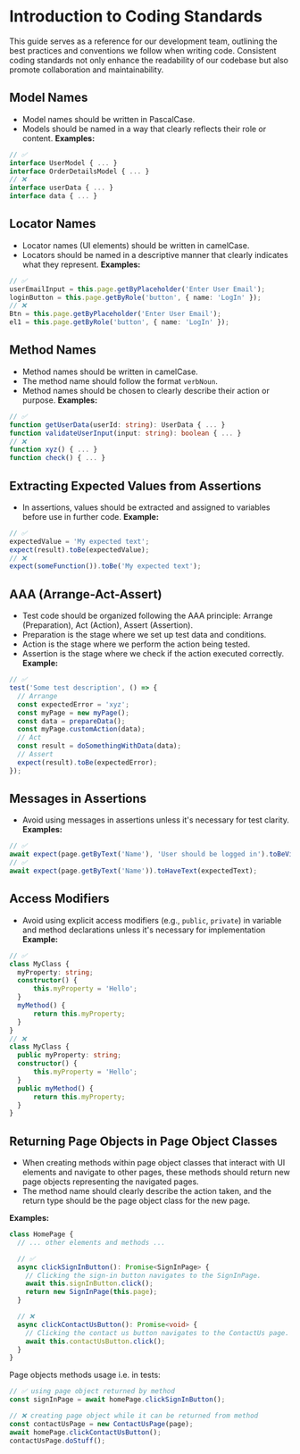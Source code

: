 # Introduction to Coding Standards

This guide serves as a reference for our development team, outlining the best practices and conventions we follow when writing code. Consistent coding standards not only enhance the readability of our codebase but also promote collaboration and maintainability.

## Model Names

- Model names should be written in PascalCase.
- Models should be named in a way that clearly reflects their role or content.
  **Examples:**

```typescript
// ✅
interface UserModel { ... }
interface OrderDetailsModel { ... }
// ❌
interface userData { ... }
interface data { ... }
```

## Locator Names

- Locator names (UI elements) should be written in camelCase.
- Locators should be named in a descriptive manner that clearly indicates what they represent.
  **Examples:**

```typescript
// ✅
userEmailInput = this.page.getByPlaceholder('Enter User Email');
loginButton = this.page.getByRole('button', { name: 'LogIn' });
// ❌
Btn = this.page.getByPlaceholder('Enter User Email');
el1 = this.page.getByRole('button', { name: 'LogIn' });
```

## Method Names

- Method names should be written in camelCase.
- The method name should follow the format `verbNoun`.
- Method names should be chosen to clearly describe their action or purpose.
  **Examples:**

```typescript
// ✅
function getUserData(userId: string): UserData { ... }
function validateUserInput(input: string): boolean { ... }
// ❌
function xyz() { ... }
function check() { ... }
```

## Extracting Expected Values from Assertions

- In assertions, values should be extracted and assigned to variables before use in further code.
  **Example:**

```typescript
// ✅
expectedValue = 'My expected text';
expect(result).toBe(expectedValue);
// ❌
expect(someFunction()).toBe('My expected text');
```

## AAA (Arrange-Act-Assert)

- Test code should be organized following the AAA principle: Arrange (Preparation), Act (Action), Assert (Assertion).
- Preparation is the stage where we set up test data and conditions.
- Action is the stage where we perform the action being tested.
- Assertion is the stage where we check if the action executed correctly.
  **Example:**

```typescript
// ✅
test('Some test description', () => {
  // Arrange
  const expectedError = 'xyz';
  const myPage = new myPage();
  const data = prepareData();
  const myPage.customAction(data);
  // Act
  const result = doSomethingWithData(data);
  // Assert
  expect(result).toBe(expectedError);
});
```

## Messages in Assertions

- Avoid using messages in assertions unless it's necessary for test clarity.
  **Examples:**

```typescript
// ✅
await expect(page.getByText('Name'), 'User should be logged in').toBeVisible();
// ✅
await expect(page.getByText('Name')).toHaveText(expectedText);
```

## Access Modifiers

- Avoid using explicit access modifiers (e.g., `public`, `private`) in variable and method declarations unless it's necessary for implementation
  **Example:**

```typescript
// ✅
class MyClass {
  myProperty: string;
  constructor() {
      this.myProperty = 'Hello';
  }
  myMethod() {
      return this.myProperty;
  }
}
// ❌
class MyClass {
  public myProperty: string;
  constructor() {
      this.myProperty = 'Hello';
  }
  public myMethod() {
      return this.myProperty;
  }
}
```

## Returning Page Objects in Page Object Classes

- When creating methods within page object classes that interact with UI elements and navigate to other pages, these methods should return new page objects representing the navigated pages.
- The method name should clearly describe the action taken, and the return type should be the page object class for the new page.

**Examples:**

```typescript
class HomePage {
  // ... other elements and methods ...

  // ✅
  async clickSignInButton(): Promise<SignInPage> {
    // Clicking the sign-in button navigates to the SignInPage.
    await this.signInButton.click();
    return new SignInPage(this.page);
  }

  // ❌
  async clickContactUsButton(): Promise<void> {
    // Clicking the contact us button navigates to the ContactUs page.
    await this.contactUsButton.click();
  }
}
```

Page objects methods usage i.e. in tests:

```typescript
// ✅ using page object returned by method
const signInPage = await homePage.clickSignInButton();

// ❌ creating page object while it can be returned from method
const contactUsPage = new ContactUsPage(page);
await homePage.clickContactUsButton();
contactUsPage.doStuff();
```
